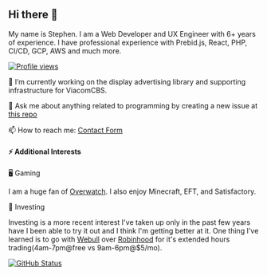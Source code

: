 

## Hi there 👋
 My name is Stephen. I am a Web Developer and UX Engineer with 6+ years of experience. I have professional experience with Prebid.js, React, PHP, CI/CD, GCP, AWS and much more. 

[![Profile views](https://gpvc.arturio.dev/stemsmit)](https://ssmith.io)

🔭 I’m currently working on the display advertising library and supporting infrastructure for ViacomCBS.

💬 Ask me about anything related to programming by creating a new issue at [this repo](https://github.com/stemsmit/stemsmit/issues?q=is%3Aissue+is%3Aopen+sort%3Aupdated-desc)

📫 How to reach me: [Contact Form](https://airtable.com/shr0vo6r61V1xrweC)

#### ⚡ Additional Interests

🖥 Gaming

I am a huge fan of [Overwatch](https://playoverwatch.com/en-us/). I also enjoy Minecraft, EFT, and Satisfactory.

🚀 Investing

Investing is a more recent interest I've taken up only in the past few years have I been able to try it out and I think I'm getting better at it. One thing I've learned is to go with [Webull](https://act.webull.com/v/hRHppUAgijjI/0am/) over [Robinhood](http://join.robinhood.com/stephes769) for it's extended hours trading(4am-7pm@free vs 9am-6pm@$5/mo).

[![GitHub Status](https://github-readme-stats.vercel.app/api?username=stemsmit&&show_icons=true)](https://ssmith.io)

